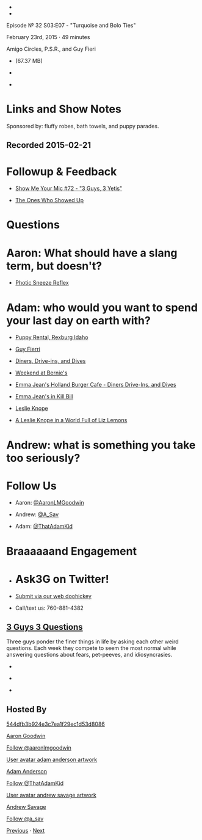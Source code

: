 -

-

Episode № 32 S03:E07 - "Turquoise and Bolo Ties"

February 23rd, 2015 · 49 minutes

Amigo Circles, P.S.R., and Guy Fieri

- [](http://podcasts-1.feedpress.co/13789/7951.mp3)(67.37 MB)

- [](http://twitter.com/intent/tweet?text=3%20Guys%203%20Questions%20%E2%84%96%2032%20on%20@goodstuff_fm%20-%20http://goodstuff.fm/3g3q/32)

- [](http://www.facebook.com/sharer/sharer.php?u=http://goodstuff.fm/3g3q/32)

# Links and Show Notes

Sponsored by: fluffy robes, bath towels, and puppy parades.

## Recorded 2015-02-21

# Followup & Feedback

- [Show Me Your Mic #72 - "3 Guys, 3 Yetis"](http://goodstuff.fm/smym/72)

- [The Ones Who Showed Up](http://www.jackals.us/the-ones-who-showed-up)

# Questions

# Aaron: What should have a slang term, but doesn't?

- [Photic Sneeze Reflex](http://en.wikipedia.org/wiki/Photic_sneeze_reflex)

# Adam: who would you want to spend your last day on earth with?

- [Puppy Rental, Rexburg Idaho](https://www.facebook.com/pups4play/info)

- [Guy Fierri](http://en.wikipedia.org/wiki/Guy_Fieri)

- [Diners, Drive-ins, and Dives](http://www.foodnetwork.com/shows/diners-drive-ins-and-dives.html)

- [Weekend at Bernie's](http://www.imdb.com/title/tt0098627/)

- [Emma Jean's Holland Burger Cafe - Diners Drive-Ins, and Dives](http://youtu.be/jnWLv2ShrvM)

- [Emma Jean's in Kill Bill](http://youtu.be/JnXi3SVJXbM)

- [Leslie Knope](http://en.wikipedia.org/wiki/Leslie_Knope)

- [A Leslie Knope in a World Full of Liz Lemons](https://medium.com/@mshannabrooks/a-leslie-knope-in-a-world-full-of-liz-lemons-61726b6c6493)

# Andrew: what is something you take too seriously?

# Follow Us

- Aaron: [@AaronLMGoodwin](http://twitter.com/aaronlmgoodwin)

- Andrew: [@A_Sav](http://twitter.com/a_sav)

- Adam: [@ThatAdamKid](http://twitter.com/thatadamkid)

# Braaaaaand Engagement

- # Ask3G on Twitter!

- [Submit via our web doohickey](http://3g3q.co/ask)

- Call/text us: 760-881-4382

## [3 Guys 3 Questions](/3g3q)

Three guys ponder the finer things in life by asking each other weird questions. Each week they compete to seem the most normal while answering questions about fears, pet-peeves, and idiosyncrasies.

- [](https://itunes.apple.com/us/podcast/3-guys-3-questions/id914129482)

- [](http://feed.3g3q.co/)

- [](mailto:3guys3questions@gmail.com?cc=sponsorship%40goodstuff.fm&subject=%5BGoodStuff%20FM%5D%20Sponsorship%20Inquiry%20for%203%20Guys%203%20Questions)

## Hosted By

[544dfb3b924e3c7ea1f29ec1d53d8086](/people/aaron-goodwin)[](http://gravatar.com/avatar/544dfb3b924e3c7ea1f29ec1d53d8086.png?s=300&r=pg)

[Aaron Goodwin](/people/aaron-goodwin)

[Follow @aaronlmgoodwin](https://twitter.com/aaronlmgoodwin)

[User avatar adam anderson artwork](/people/adam-anderson)[](https://goodstuffs3.s3.amazonaws.com/uploads/user/avatar/89/user_avatar_adam-anderson_artwork.png)

[Adam Anderson](/people/adam-anderson)

[Follow @ThatAdamKid](https://twitter.com/ThatAdamKid)

[User avatar andrew savage artwork](/people/andrew-savage)[](https://goodstuffs3.s3.amazonaws.com/uploads/user/avatar/95/user_avatar_andrew-savage_artwork.png)

[Andrew Savage](/people/andrew-savage)

[Follow @a_sav](https://twitter.com/a_sav)

[Previous](/3g3q/31) · [Next](/3g3q/34)

